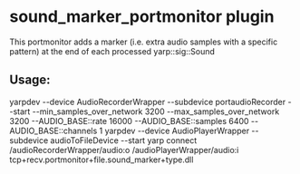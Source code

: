 
sound_marker_portmonitor plugin
======================================================================
This portmonitor adds a marker (i.e. extra audio samples with a specific pattern) at the end of each processed yarp::sig::Sound

Usage:
-----
yarpdev --device AudioRecorderWrapper --subdevice portaudioRecorder --start --min_samples_over_network 3200 --max_samples_over_network 3200 --AUDIO_BASE::rate 16000 --AUDIO_BASE::samples 6400 --AUDIO_BASE::channels 1
yarpdev --device AudioPlayerWrapper --subdevice audioToFileDevice --start
yarp connect /audioRecorderWrapper/audio:o /audioPlayerWrapper/audio:i tcp+recv.portmonitor+file.sound_marker+type.dll
